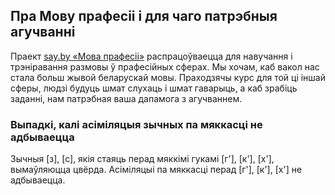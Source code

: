 ## Пра Мову прафесіі і для чаго патрэбныя агучванні

Праект [say.by «Мова прафесіі»](https://say.by/pro) распрацоўваецца для навучання і трэніравання размовы ў прафесійных сферах. Мы хочам, каб вакол нас стала больш жывой беларускай мовы. Праходзячы курс для той ці іншай сферы, людзі будуць шмат слухаць і шмат гаварыць, а каб зрабіць заданні, нам патрэбная ваша дапамога з агучваннем. 

### Выпадкі, калі асіміляцыя зычных па мяккасці не адбываецца
    
Зычныя [з], [с], якія стаяць перад мяккімі гукамі [г'], [к'], [х'], вымаўляюцца цвёрда. Асіміляцыі па мяккасці перад [г'], [к'], [х'] не адбываецца. 


